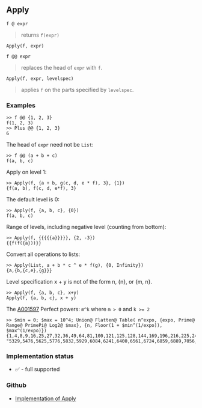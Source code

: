 ## Apply

``` 
f @ expr
```

> returns `f(expr)`

```
Apply(f, expr)

f @@ expr
```

> replaces the head of `expr` with `f`.

```
Apply(f, expr, levelspec)
```

> applies `f` on the parts specified by `levelspec`.


### Examples

```
>> f @@ {1, 2, 3}
f(1, 2, 3)
>> Plus @@ {1, 2, 3}
6
```
 
The head of `expr` need not be `List`:

```
>> f @@ (a + b + c)
f(a, b, c)
```

Apply on level 1:

```
>> Apply(f, {a + b, g(c, d, e * f), 3}, {1})
{f(a, b), f(c, d, e*f), 3}
```

The default level is 0:

```
>> Apply(f, {a, b, c}, {0})
f(a, b, c)
```

Range of levels, including negative level (counting from bottom):

```
>> Apply(f, {{{{{a}}}}}, {2, -3})
{{f(f({a}))}}
```

Convert all operations to lists:

```
>> Apply(List, a + b * c ^ e * f(g), {0, Infinity})
{a,{b,{c,e},{g}}}
```

Level specification x + y is not of the form n, {n}, or {m, n}.

```
>> Apply(f, {a, b, c}, x+y) 
Apply(f, {a, b, c}, x + y)
```

The [A001597](http://oeis.org/A001597) Perfect powers: `m^k` where `m > 0` and `k >= 2`

```
>> $min = 0; $max = 10^4; Union@ Flatten@ Table( n^expo, {expo, Prime@ Range@ PrimePi@ Log2@ $max}, {n, Floor(1 + $min^(1/expo)), $max^(1/expo)})
{1,4,8,9,16,25,27,32,36,49,64,81,100,121,125,128,144,169,196,216,225,243,256,289,"324,343,361,400,441,484,512,529,576,625,676,729,784,841,900,961,1000,1024,1089,1156,1225,1296,1331,1369,1444,1521,1600,1681,1728,1764,1849,1936,2025,2048,2116,2187,2197,2209,2304,2401,2500,2601,2704,2744,2809,2916,3025,3125,3136,3249,3364,3375,3481,3600,3721,3844,3969,4096,4225,4356,4489,4624,4761,4900,4913,5041,5184, "5329,5476,5625,5776,5832,5929,6084,6241,6400,6561,6724,6859,6889,7056,7225,7396,7569,7744,7776,7921,8000,8100,8192,8281,8464,8649,8836,9025,9216,9261,9409,9604,9801,10000}
```






### Implementation status

* &#x2705; - full supported

### Github

* [Implementation of Apply](https://github.com/axkr/symja_android_library/blob/master/symja_android_library/matheclipse-core/src/main/java/org/matheclipse/core/builtin/StructureFunctions.java#L187) 
